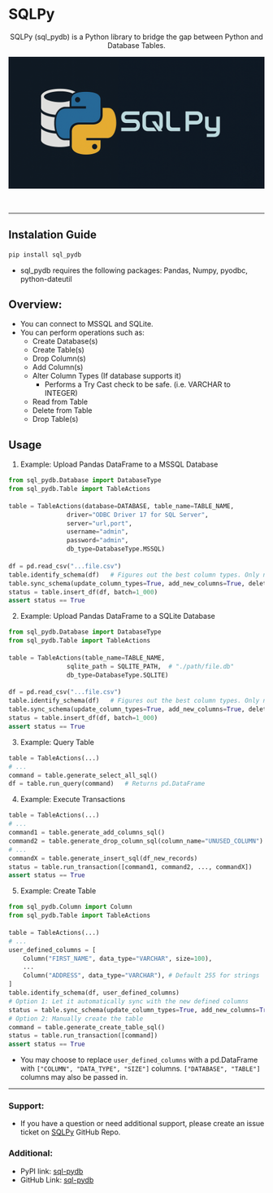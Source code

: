 
# SQLPy



<p align="center">
    SQLPy (sql_pydb) is a Python library to bridge the gap between Python and Database Tables. 
</p>

<p align="center">
  <img src="https://raw.githubusercontent.com/dwarakhnv/SQLPy/refs/heads/main/media/sql_pydb_logo.png" alt="SQLPy"/>
</p>
<br>

---

## Instalation Guide

```python
pip install sql_pydb
```
- sql_pydb requires the following packages: Pandas, Numpy, pyodbc, python-dateutil


## Overview: 

- You can connect to MSSQL and SQLite.
- You can perform operations such as:
    - Create Database(s)
    - Create Table(s)
    - Drop Column(s)
    - Add Column(s)
    - Alter Column Types (If database supports it)
        - Performs a Try Cast check to be safe. (i.e. VARCHAR to INTEGER)
    - Read from Table
    - Delete from Table
    - Drop Table(s)


## Usage

1. Example: Upload Pandas DataFrame to a MSSQL Database
```python
from sql_pydb.Database import DatabaseType 
from sql_pydb.Table import TableActions

table = TableActions(database=DATABASE, table_name=TABLE_NAME, 
                driver="ODBC Driver 17 for SQL Server",
                server="url,port",
                username="admin",
                password="admin",
                db_type=DatabaseType.MSSQL)

df = pd.read_csv("...file.csv")
table.identify_schema(df)   # Figures out the best column types. Only needed 1 time per TableActions instance
table.sync_schema(update_column_types=True, add_new_columns=True, delete_old_columns=False) # Optional
status = table.insert_df(df, batch=1_000)
assert status == True
```


2. Example: Upload Pandas DataFrame to a SQLite Database
```python
from sql_pydb.Database import DatabaseType 
from sql_pydb.Table import TableActions

table = TableActions(table_name=TABLE_NAME, 
                sqlite_path = SQLITE_PATH,  # "./path/file.db"
                db_type=DatabaseType.SQLITE)

df = pd.read_csv("...file.csv")
table.identify_schema(df)   # Figures out the best column types. Only needed 1 time per TableActions instance
table.sync_schema(update_column_types=True, add_new_columns=True, delete_old_columns=False) # Optional
status = table.insert_df(df, batch=1_000)
assert status == True
```


3. Example: Query Table
```python
table = TableActions(...)
# ...
command = table.generate_select_all_sql()
df = table.run_query(command)   # Returns pd.DataFrame
```


4. Example: Execute Transactions
```python
table = TableActions(...)
# ...
command1 = table.generate_add_columns_sql()
command2 = table.generate_drop_column_sql(column_name="UNUSED_COLUMN")
# ...
commandX = table.generate_insert_sql(df_new_records)
status = table.run_transaction([command1, command2, ..., commandX])
assert status == True
```

5. Example: Create Table
```python
from sql_pydb.Column import Column
from sql_pydb.Table import TableActions

table = TableActions(...)
# ...
user_defined_columns = [
    Column("FIRST_NAME", data_type="VARCHAR", size=100),
    ...
    Column("ADDRESS", data_type="VARCHAR"), # Default 255 for strings
]
table.identify_schema(df, user_defined_columns)
# Option 1: Let it automatically sync with the new defined columns
status = table.sync_schema(update_column_types=True, add_new_columns=True, delete_old_columns=False)
# Option 2: Manually create the table
command = table.generate_create_table_sql()
status = table.run_transaction([command])
assert status == True
```
- You may choose to replace `user_defined_columns` with a pd.DataFrame with `["COLUMN", "DATA_TYPE", "SIZE"]` columns. `["DATABASE", "TABLE"]` columns may also be passed in. 



---

### Support:
- If you have a question or need additional support, please create an issue ticket on [SQLPy](https://github.com/dwarakhnv/SQLPy) GitHub Repo. 


### Additional:
- PyPI link: [sql-pydb](https://pypi.org/project/sql-pydb/)
- GitHub Link: [sql-pydb](https://github.com/dwarakhnv/SQLPy) 
